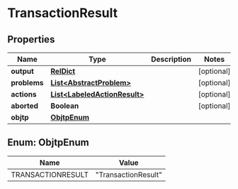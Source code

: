

# TransactionResult

## Properties

Name | Type | Description | Notes
------------ | ------------- | ------------- | -------------
**output** | [**RelDict**](RelDict.md) |  |  [optional]
**problems** | [**List&lt;AbstractProblem&gt;**](AbstractProblem.md) |  |  [optional]
**actions** | [**List&lt;LabeledActionResult&gt;**](LabeledActionResult.md) |  |  [optional]
**aborted** | **Boolean** |  |  [optional]
**objtp** | [**ObjtpEnum**](#ObjtpEnum) |  | 



## Enum: ObjtpEnum

Name | Value
---- | -----
TRANSACTIONRESULT | &quot;TransactionResult&quot;



